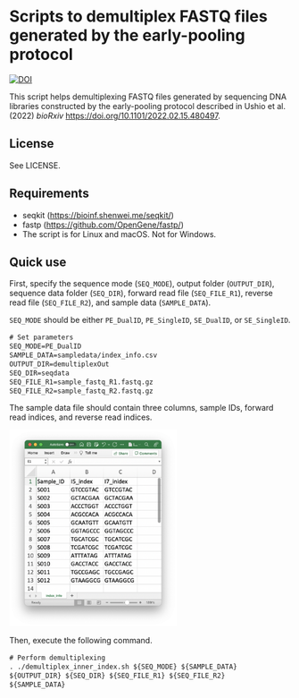 # Scripts to demultiplex FASTQ files generated by the early-pooling protocol
[![DOI](https://zenodo.org/badge/458201868.svg)](https://zenodo.org/badge/latestdoi/458201868)

This script helps demultiplexing FASTQ files generated by sequencing DNA libraries constructed by the early-pooling protocol described in Ushio et al. (2022) _bioRxiv_ https://doi.org/10.1101/2022.02.15.480497.

## License
See LICENSE.

## Requirements
- seqkit (https://bioinf.shenwei.me/seqkit/)
- fastp (https://github.com/OpenGene/fastp/)
- The script is for Linux and macOS. Not for Windows.

## Quick use
First, specify the sequence mode (`SEQ_MODE`), output folder (`OUTPUT_DIR`), sequence data folder (`SEQ_DIR`), forward read file (`SEQ_FILE_R1`), reverse read file (`SEQ_FILE_R2`), and sample data (`SAMPLE_DATA`).

`SEQ_MODE` should be either `PE_DualID`, `PE_SingleID`, `SE_DualID`, or `SE_SingleID`.

```
# Set parameters
SEQ_MODE=PE_DualID
SAMPLE_DATA=sampledata/index_info.csv
OUTPUT_DIR=demultiplexOut
SEQ_DIR=seqdata
SEQ_FILE_R1=sample_fastq_R1.fastq.gz
SEQ_FILE_R2=sample_fastq_R2.fastq.gz
```

The sample data file should contain three columns, sample IDs, forward read indices, and reverse read indices.


<img src="sampledata_structure/sampledata_structure.png" width="300px">


Then, execute the following command.
```
# Perform demultiplexing
. ./demultiplex_inner_index.sh ${SEQ_MODE} ${SAMPLE_DATA} ${OUTPUT_DIR} ${SEQ_DIR} ${SEQ_FILE_R1} ${SEQ_FILE_R2}
${SAMPLE_DATA}
```
